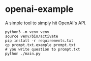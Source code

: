 # openai-example

A simple tool to simply hit OpenAI's API.

```
python3 -m venv venv
source venv/bin/activate
pip install -r requirements.txt
cp prompt.txt.example prompt.txt
# you write question to prompt.txt
python ./main.py
```